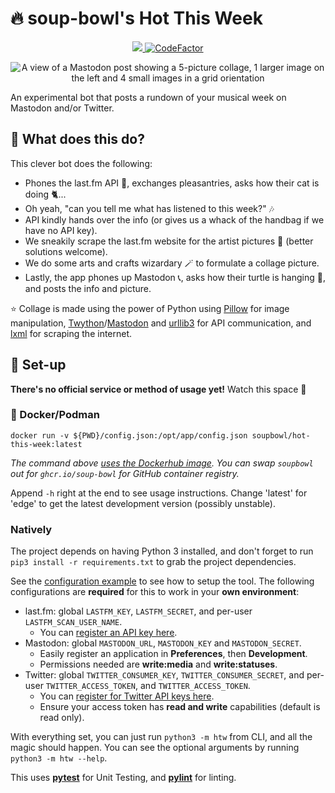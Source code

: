# 🔥 soup-bowl's Hot This Week

<p align="center">
 <a href="https://hub.docker.com/r/soupbowl/hot-this-week">
  <img src="https://img.shields.io/docker/pulls/soupbowl/hot-this-week?logo=docker&logoColor=white"/>
 </a>
 <a href="https://www.codefactor.io/repository/github/soup-bowl/hot-this-week">
  <img src="https://www.codefactor.io/repository/github/soup-bowl/hot-this-week/badge" alt="CodeFactor"/>
 </a>
</p>

<p align="center">
 <img src="https://user-images.githubusercontent.com/11209477/214368280-532459b4-eb5d-46f7-82cd-2913d4da1633.png" alt="A view of a Mastodon post showing a 5-picture collage, 1 larger image on the left and 4 small images in a grid orientation"/>
</p>

An experimental bot that posts a rundown of your musical week on Mastodon and/or Twitter.

## 🤔 What does this do?

This clever bot does the following:
* Phones the last.fm API 📲, exchanges pleasantries, asks how their cat is doing 🐈...
* Oh yeah, "can you tell me what <user> has listened to this week?" 🎶
* API kindly hands over the info (or gives us a whack of the handbag if we have no API key).
* We sneakily scrape the last.fm website for the artist pictures 🤫 (better solutions welcome).
* We do some arts and crafts wizardary 🪄 to formulate a collage picture.
* Lastly, the app phones up Mastodon 📞, asks how their turtle is hanging 🐢, and posts the info and picture.

⭐ Collage is made using the power of Python using [Pillow][p-pillow] for image manipulation, [Twython][p-twython]/[Mastodon][p-mstdn] and [urllib3][p-urllib3] for API communication, and [lxml][p-lxml] for scraping the internet.

## 🚀 Set-up

**There's no official service or method of usage yet!** Watch this space 👀
 
### 🐋 Docker/Podman

```
docker run -v ${PWD}/config.json:/opt/app/config.json soupbowl/hot-this-week:latest
```

*The command above [uses the Dockerhub image](https://hub.docker.com/r/soupbowl/hot-this-week). You can swap `soupbowl` out for `ghcr.io/soup-bowl` for GitHub container registry.*

Append `-h` right at the end to see usage instructions. Change 'latest' for 'edge' to get the latest development version (possibly unstable).

### Natively

The project depends on having Python 3 installed, and don't forget to run `pip3 install -r requirements.txt` to grab the project dependencies.
 
See the [configuration example](/config.json.example) to see how to setup the tool. The following configurations are **required** for this to work in your **own environment**:

* last.fm: global `LASTFM_KEY`, `LASTFM_SECRET`, and per-user `LASTFM_SCAN_USER_NAME`.
  * You can [register an API key here](https://www.last.fm/api/account/create).
* Mastodon: global `MASTODON_URL`, `MASTODON_KEY` and `MASTODON_SECRET`.
  * Easily register an application in **Preferences**, then **Development**.
  * Permissions needed are **write:media** and **write:statuses**.
* Twitter: global `TWITTER_CONSUMER_KEY`, `TWITTER_CONSUMER_SECRET`, and per-user `TWITTER_ACCESS_TOKEN`, and `TWITTER_ACCESS_TOKEN`.
  * You can [register for Twitter API keys here](https://developer.twitter.com/en/portal/dashboard).
  * Ensure your access token has **read and write** capabilities (default is read only).

With everything set, you can just run `python3 -m htw` from CLI, and all the magic should happen. You can see the optional arguments by running `python3 -m htw --help`.

This uses **[pytest](https://docs.pytest.org/en/6.2.x/)** for Unit Testing, and **[pylint](https://pypi.org/project/pylint/)** for linting.

[p-pillow]: https://pypi.org/project/Pillow/
[p-twython]: https://pypi.org/project/twython/
[p-mstdn]: https://github.com/halcy/Mastodon.py
[p-urllib3]: https://pypi.org/project/urllib3/
[p-lxml]: https://pypi.org/project/lxml/
